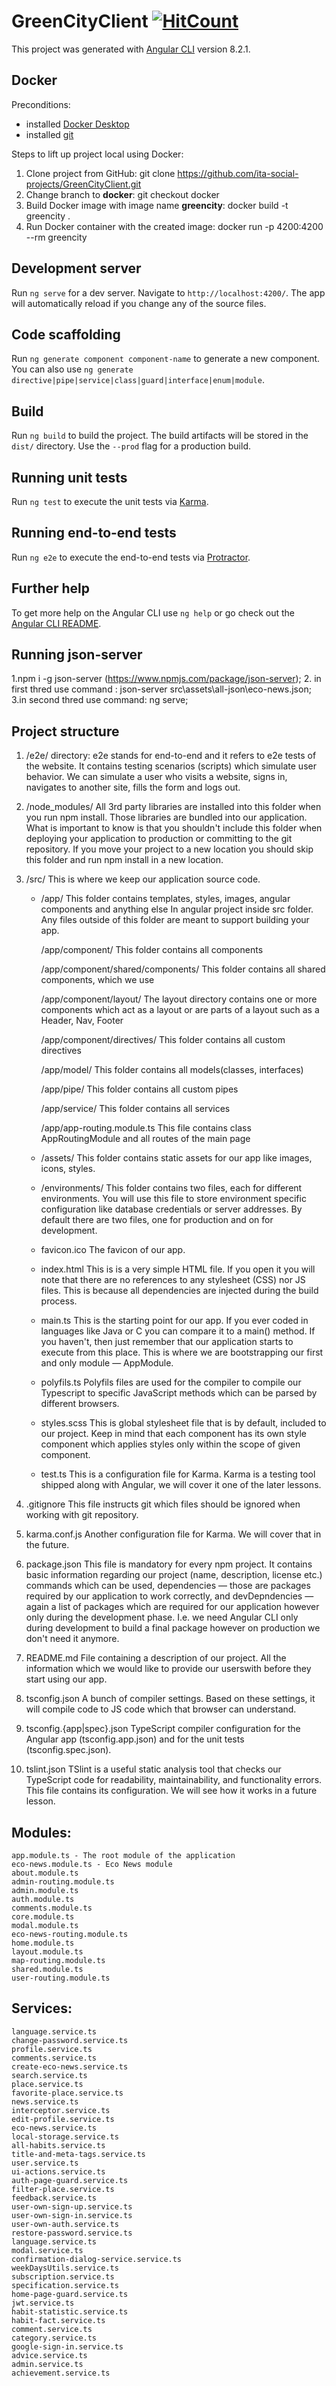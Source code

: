 # GreenCityClient  [![HitCount](http://hits.dwyl.com/ita-social-projects/GreenCityClient.svg)](http://hits.dwyl.com/ita-social-projects/GreenCityClient)

This project was generated with [Angular CLI](https://github.com/angular/angular-cli) version 8.2.1.

## Docker

Preconditions: 
- installed [Docker Desktop](https://www.docker.com/get-started)
- installed [git](https://git-scm.com/downloads)

Steps to lift up project local using Docker:
1. Clone project from GitHub: git clone https://github.com/ita-social-projects/GreenCityClient.git
2. Change branch to **docker**: git checkout docker
3. Build Docker image with image name **greencity**: docker build -t greencity .
4. Run Docker container with the created image: docker run -p 4200:4200 --rm greencity

## Development server

Run `ng serve` for a dev server. Navigate to `http://localhost:4200/`. The app will automatically reload if you change any of the source files.

## Code scaffolding

Run `ng generate component component-name` to generate a new component. You can also use `ng generate directive|pipe|service|class|guard|interface|enum|module`.

## Build

Run `ng build` to build the project. The build artifacts will be stored in the `dist/` directory. Use the `--prod` flag for a production build.

## Running unit tests

Run `ng test` to execute the unit tests via [Karma](https://karma-runner.github.io).

## Running end-to-end tests

Run `ng e2e` to execute the end-to-end tests via [Protractor](http://www.protractortest.org/).

## Further help

To get more help on the Angular CLI use `ng help` or go check out the [Angular CLI README](https://github.com/angular/angular-cli/blob/master/README.md).

## Running json-server
1.npm i -g json-server  (https://www.npmjs.com/package/json-server);
2. in first thred  use command : json-server src\assets\all-json\eco-news.json;
3.in second thred use command: ng serve;

## Project structure

1. /e2e/ directory:
    e2e stands for end-to-end and it refers to e2e tests of the website. It contains testing scenarios (scripts) which simulate user behavior. We can simulate a user who visits a website, signs in, navigates to another site, fills the form and logs out.

2. /node_modules/
    All 3rd party libraries are installed into this folder when you run npm install. Those libraries are bundled into our application. What is important to know is that you shouldn't include this folder when deploying your application to production or committing to the git repository. If you move your project to a new location you should skip this folder and run npm install in a new location.

3. /src/
    This is where we keep our application source code.
    
    - /app/
    This folder contains templates, styles, images, angular components and anything else In angular project inside src folder. Any files outside of this folder are meant to support building your app.

        /app/component/
            This folder contains all components
        
        /app/component/shared/components/
            This folder contains all shared components, which we use 

        /app/component/layout/
            The layout directory contains one or more components which act as a layout or are parts of a layout such as a Header, Nav, Footer

        /app/component/directives/
            This folder contains all custom directives
        
        /app/model/
            This folder contains all models(classes, interfaces)

        /app/pipe/
            This folder contains all custom pipes

        /app/service/
            This folder contains all services

        /app/app-routing.module.ts
            This file contains class AppRoutingModule and all routes of the main page

    - /assets/
    This folder contains static assets for our app like images, icons, styles.

    - /environments/
    This folder contains two files, each for different environments. You will use this file to store environment specific configuration like database credentials or server addresses. By default there are two files, one for production and on for development.

    - favicon.ico
    The favicon of our app.

    - index.html
    This is is a very simple HTML file. If you open it you will note that there are no references to any stylesheet (CSS) nor JS files. This is because all dependencies are injected during the build process.

    - main.ts
    This is the starting point for our app. If you ever coded in languages like Java or C you can compare it to a main() method. If you haven't, then just remember that our application starts to execute from this place. This is where we are bootstrapping our first and only module — AppModule.

    - polyfils.ts
    Polyfils files are used for the compiler to compile our Typescript to specific JavaScript methods which can be parsed by different browsers.

    - styles.scss
    This is global stylesheet file that is by default, included to our project. Keep in mind that each component has its own style component which applies styles only within the scope of given component.

    - test.ts
    This is a configuration file for Karma. Karma is a testing tool shipped along with Angular, we will cover it one of the later lessons.

4. .gitignore
    This file instructs git which files should be ignored when working with git repository.

5. karma.conf.js
    Another configuration file for Karma. We will cover that in the future.

6. package.json
    This file is mandatory for every npm project. It contains basic information regarding our project (name, description, license etc.) commands which can be used, dependencies — those are packages required by our application to work correctly, and devDepndencies — again a list of packages which are required for our application however only during the development phase. I.e. we need Angular CLI only during development to build a final package however on production we don't need it anymore.

7. README.md
    File containing a description of our project. All the information which we would like to provide our userswith before they start using our app.

8. tsconfig.json
    A bunch of compiler settings. Based on these settings, it will compile code to JS code which that browser can understand.

9. tsconfig.{app|spec}.json
    TypeScript compiler configuration for the Angular app (tsconfig.app.json) and for the unit tests (tsconfig.spec.json).

10. tslint.json
    TSlint is a useful static analysis tool that checks our TypeScript code for readability, maintainability, and functionality errors. This file contains its configuration. We will see how it works in a future lesson.

## Modules:
    app.module.ts - The root module of the application
    eco-news.module.ts - Eco News module
    about.module.ts
    admin-routing.module.ts
    admin.module.ts
    auth.module.ts
    comments.module.ts
    core.module.ts
    modal.module.ts
    eco-news-routing.module.ts
    home.module.ts
    layout.module.ts
    map-routing.module.ts
    shared.module.ts
    user-routing.module.ts

## Services:
    language.service.ts
    change-password.service.ts
    profile.service.ts
    comments.service.ts
    create-eco-news.service.ts
    search.service.ts
    place.service.ts
    favorite-place.service.ts
    news.service.ts
    interceptor.service.ts
    edit-profile.service.ts
    eco-news.service.ts
    local-storage.service.ts
    all-habits.service.ts
    title-and-meta-tags.service.ts
    user.service.ts
    ui-actions.service.ts
    auth-page-guard.service.ts
    filter-place.service.ts
    feedback.service.ts
    user-own-sign-up.service.ts
    user-own-sign-in.service.ts
    user-own-auth.service.ts
    restore-password.service.ts
    language.service.ts
    modal.service.ts
    confirmation-dialog-service.service.ts
    weekDaysUtils.service.ts
    subscription.service.ts
    specification.service.ts
    home-page-guard.service.ts
    jwt.service.ts
    habit-statistic.service.ts
    habit-fact.service.ts
    comment.service.ts
    category.service.ts
    google-sign-in.service.ts
    advice.service.ts
    admin.service.ts
    achievement.service.ts
